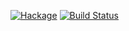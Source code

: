 [![Hackage](https://img.shields.io/hackage/v/GLUT.svg)](https://hackage.haskell.org/package/GLUT) [![Build Status](https://travis-ci.org/haskell-opengl/GLUT.png)](https://travis-ci.org/haskell-opengl/GLUT)
